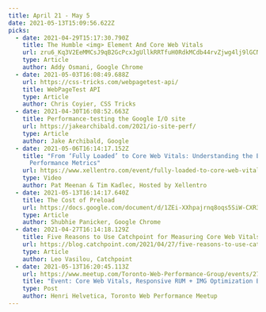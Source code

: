 ```yaml
---
title: April 21 - May 5
date: 2021-05-13T15:09:56.622Z
picks:
  - date: 2021-04-29T15:17:30.790Z
    title: The Humble <img> Element And Core Web Vitals
    url: zru6_Kq3V2EeMMCsJ9qB2GcPcxJgUllkRRTfuH0RdkMCdb44rvZjwg4lj9lGCNnrMZzelDq_5OFcZbA8wViw
    type: Article
    author: Addy Osmani, Google Chrome
  - date: 2021-05-03T16:08:49.688Z
    url: https://css-tricks.com/webpagetest-api/
    title: WebPageTest API
    type: Article
    author: Chris Coyier, CSS Tricks
  - date: 2021-04-30T16:08:52.663Z
    title: Performance-testing the Google I/O site
    url: https://jakearchibald.com/2021/io-site-perf/
    type: Article
    author: Jake Archibald, Google
  - date: 2021-05-06T16:14:17.152Z
    title: "From ‘Fully Loaded’ to Core Web Vitals: Understanding the Evolution of
      Performance Metrics"
    url: https://www.xellentro.com/event/fully-loaded-to-core-web-vitals/
    type: Video
    author: Pat Meenan & Tim Kadlec, Hosted by Xellentro
  - date: 2021-05-13T16:14:17.640Z
    title: The Cost of Preload
    url: https://docs.google.com/document/d/1ZEi-XXhpajrnq8oqs5SiW-CXR3jMc20jWIzN5QRy1QA/edit
    type: Article
    author: Shubhie Panicker, Google Chrome
  - date: 2021-04-27T16:14:18.129Z
    title: Five Reasons to Use Catchpoint for Measuring Core Web Vitals
    url: https://blog.catchpoint.com/2021/04/27/five-reasons-to-use-catchpoint-for-measuring-core-web-vitals/?utm_medium=email&_hsmi=2&_hsenc=p2ANqtz-_Dz7tNKu1TSkdOeW6Je5ohNcqvH6RJtfHCN0dOBjAP-2Z7EXzpbP-duYDPOnKQl194TJMMa1sS-MhdQm0TFSu_TSqIzw&utm_content=2&utm_source=hs_email
    type: Article
    author: Leo Vasilou, Catchpoint
  - date: 2021-05-13T16:20:45.113Z
    url: https://www.meetup.com/Toronto-Web-Performance-Group/events/278016966/
    title: "Event: Core Web Vitals, Responsive RUM + IMG Optimization Book Launch"
    type: Post
    author: Henri Helvetica, Toronto Web Performance Meetup
---
```

